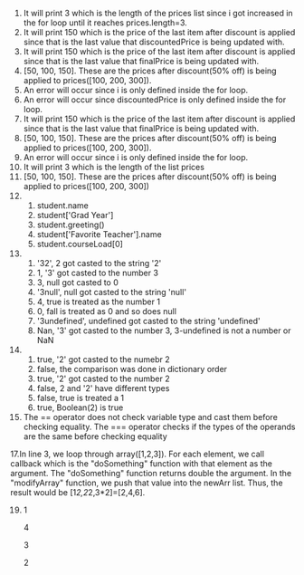1. It will print 3 which is the length of the prices list since i got increased in the for loop until it reaches prices.length=3.
2. It will print 150 which is the price of the last item after discount is applied since that is the last value that discountedPrice is being updated with.
3. It will print 150 which is the price of the last item after discount is applied since that is the last value that finalPrice is being updated with.
4. [50, 100, 150]. These are the prices after discount(50% off) is being applied to prices([100, 200, 300]).
5. An error will occur since i is only defined inside the for loop.
6. An error will occur since discountedPrice is only defined inside the for loop.
7. It will print 150 which is the price of the last item after discount is applied since that is the last value that finalPrice is being updated with.
8. [50, 100, 150]. These are the prices after discount(50% off) is being applied to prices([100, 200, 300]).
9. An error will occur since i is only defined inside the for loop.
10. It will print 3 which is the length of the list prices
11. [50, 100, 150]. These are the prices after discount(50% off) is being applied to prices([100, 200, 300])
12.
	1. student.name
	2. student['Grad Year']
	3. student.greeting()
	4. student['Favorite Teacher'].name
	5. student.courseLoad[0]
13. 
	1. '32', 2 got casted to the string '2'
	2. 1, '3' got casted to the number 3
	3. 3, null got casted to 0
	4. '3null', null got casted to the string 'null'
	5. 4, true is treated as the number 1
	6. 0, fall is treated as 0 and so does null
	7. '3undefined', undefined got casted to the string 'undefined'
	8. Nan, '3' got casted to the number 3, 3-undefined is not a number or NaN
14.
	1. true, '2' got casted to the numebr 2
	2. false, the comparison was done in dictionary order
	3. true, '2' got casted to the number 2
	4. false, 2 and '2' have different types
	5. false, true is treated a 1
	6. true, Boolean(2) is true
15. The == operator does not check variable type and cast them before checking equality. The === operator checks if the types of the operands are the same before checking equality

17.In line 3, we loop through array([1,2,3]). For each element, we call callback which is the "doSomething" function with that element as the argument. The "doSomething" function returns double the argument. In the "modifyArray" function, we push that value into the newArr list. Thus, the result would be [1*2,2*2,3*2]=[2,4,6].

19. 1
    
	4

	3

	2